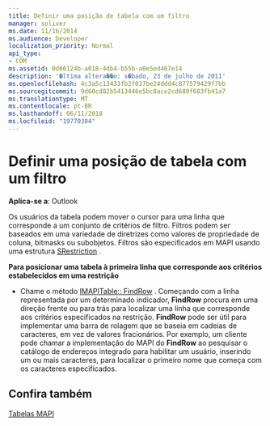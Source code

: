```yaml
---
title: Definir uma posição de tabela com um filtro
manager: soliver
ms.date: 11/16/2014
ms.audience: Developer
localization_priority: Normal
api_type:
- COM
ms.assetid: 0d66124b-a018-4db4-b55b-a0e5ed467e14
description: '�ltima altera��o: s�bado, 23 de julho de 2011'
ms.openlocfilehash: 4c3a5c13433fb2f037be24ddd4c877579429f7bb
ms.sourcegitcommit: 9d60cd82b5413446e5bc8ace2cd689f683fb41a7
ms.translationtype: MT
ms.contentlocale: pt-BR
ms.lasthandoff: 06/11/2018
ms.locfileid: "19770384"
---
```

# <a name="setting-a-table-position-with-a-filter"></a>Definir uma posição de tabela com um filtro

  
  
**Aplica-se a**: Outlook 
  
Os usuários da tabela podem mover o cursor para uma linha que corresponde a um conjunto de critérios de filtro. Filtros podem ser baseados em uma variedade de diretrizes como valores de propriedade de coluna, bitmasks ou subobjetos. Filtros são especificados em MAPI usando uma estrutura [SRestriction](srestriction.md) . 
  
 **Para posicionar uma tabela à primeira linha que corresponde aos critérios estabelecidos em uma restrição**
  
- Chame o método [IMAPITable:: FindRow](imapitable-findrow.md) . Começando com a linha representada por um determinado indicador, **FindRow** procura em uma direção frente ou para trás para localizar uma linha que corresponde aos critérios especificados na restrição. **FindRow** pode ser útil para implementar uma barra de rolagem que se baseia em cadeias de caracteres, em vez de valores fracionários. Por exemplo, um cliente pode chamar a implementação do MAPI do **FindRow** ao pesquisar o catálogo de endereços integrado para habilitar um usuário, inserindo um ou mais caracteres, para localizar o primeiro nome que começa com os caracteres especificados. 
    
## <a name="see-also"></a>Confira também



[Tabelas MAPI](mapi-tables.md)

